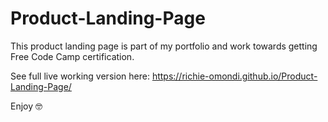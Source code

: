 # Product-Landing-Page
This product landing page is part of my portfolio and work towards getting Free Code Camp certification.

See full live working version here: https://richie-omondi.github.io/Product-Landing-Page/

Enjoy 🤓
